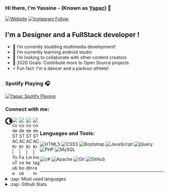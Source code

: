### Hi there, I'm Yassine - (Known as [Yapac][instagram]) 👋

[![Website](https://img.shields.io/website?label=Yapac.com&style=for-the-badge&url=https%3A%2F%2Fcodestackr.com)](https://facebook.com/yapac_96)
[![Instagram Follow](https://img.shields.io/youtube/views/Dl-ekLb4quE?label=Yapac&color=DD2A7B&logo=instagram&style=for-the-badge)](https://www.instagram.com/yapac_96/)
## I'm a Designer and a FullStack developer !

- 🔭 I’m currently studding multimedia development!
- 🌱 I’m currently learning android studio 
- 👯 I’m looking to collaborate with other content creators
- 🥅 2020 Goals: Contribute more to Open Source projects
- ⚡ Fun fact: I'm a dancer and a parkour athlete!

### Spotify Playing 🎧
[<img src="https://now-playing-codestackr.vercel.app/api/spotify-playing" alt="Yapac Spotify Playing" width="350" />](https://open.spotify.com/user/pnqrrxa85831rfm0o8q9alc0w?si=hMYonEsKSk6ksQPlQtjaFA)

### Connect with me:

[<img align="left" alt="codeSTACKr.com" width="22px" src="https://raw.githubusercontent.com/iconic/open-iconic/master/svg/globe.svg" />][website]
[<img align="left" alt="codeSTACKr | YouTube" width="22px" src="https://cdn.jsdelivr.net/npm/simple-icons@v3/icons/youtube.svg" />][youtube]
[<img align="left" alt="codeSTACKr | Facebook" width="22px" src="https://cdn.jsdelivr.net/npm/simple-icons@v3/icons/facebook.svg" />][facebook]
[<img align="left" alt="codeSTACKr | LinkedIn" width="22px" src="https://cdn.jsdelivr.net/npm/simple-icons@v3/icons/linkedin.svg" />][linkedin]
[<img align="left" alt="codeSTACKr | Instagram" width="22px" src="https://cdn.jsdelivr.net/npm/simple-icons@v3/icons/instagram.svg" />][instagram]

<br />

### Languages and Tools:
<img alt="HTML5" src="https://img.shields.io/badge/html5-%23E34F26.svg?style=for-the-badge&logo=html5&logoColor=white"/> <img alt="CSS3" src="https://img.shields.io/badge/css3-%231572B6.svg?style=for-the-badge&logo=css3&logoColor=white"/> <img alt="Bootstrap" src="https://img.shields.io/badge/bootstrap-%23563D7C.svg?style=for-the-badge&logo=bootstrap&logoColor=white"/> <img alt="JavaScript" src="https://img.shields.io/badge/javascript-%23323330.svg?style=for-the-badge&logo=javascript&logoColor=%23F7DF1E"/> <img alt="jQuery" src="https://img.shields.io/badge/jquery-%230769AD.svg?style=for-the-badge&logo=jquery&logoColor=white"/> <img alt="PHP" src="https://img.shields.io/badge/php-%23777BB4.svg?style=for-the-badge&logo=php&logoColor=white"/> <img alt="MySQL" src="https://img.shields.io/badge/mysql-%2300f.svg?style=for-the-badge&logo=mysql&logoColor=white"/> 


<img alt="c#" src="https://img.shields.io/badge/c#-%2335495e.svg?style=for-the-badge&logo=csharp.svg&logoColor=%234FC08D"/> 
<img alt="Apache" src="https://img.shields.io/badge/apache-%23D42029.svg?style=for-the-badge&logo=apache&logoColor=white"/>
<img alt="Git" src="https://img.shields.io/badge/git-%23F05033.svg?style=for-the-badge&logo=git&logoColor=white"/> 
<img alt="GitHub" src="https://img.shields.io/badge/github-%23121011.svg?style=for-the-badge&logo=github&logoColor=white"/> 


<br />
<br />

---

<details>
  <summary>:zap: Most used languages</summary>
  
[![Top Langs](https://github-readme-stats.vercel.app/api/top-langs/?username=Yapac)](https://github.com/yapac/github-readme-stats)


</details>

<details>
  <summary>:zap: Github Stats</summary>

  <img align="left" alt="Yapac's Github Stats" src="https://github-readme-stats.vercel.app/api?username=Yapac&show_icons=true&hide_border=true" />

</details>

[website]: https://codeSTACKr.com
[facebook]: https://www.facebook.com/yapac.96.profil
[youtube]: https://www.youtube.com/c/YaPac96
[instagram]: https://www.instagram.com/yapac_96
[linkedin]: https://www.linkedin.com/in/yapac96/
[webdevplaylist]: #
[jsplaylist]: #
[cssplaylist]: #
[reactplaylist]: #
